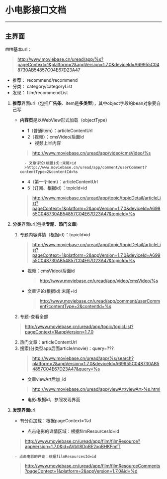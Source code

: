 # 小电影接口文档
---
## 主界面
###基本url：

>http://www.moviebase.cn/uread/app/%s?pageContext=1&platform=2&appVersion=1.7.0&deviceId=A69955C048730AB54857C04E67D23A47

- 推荐： recommend/recommend
- 分类： category/categoryList
- 发现： film/recommendList
	
1. **推荐**界面url（包括**广告条**、item是**多类型**），其中object字段的bean对象要自己写
	- **内容页**是以WebView形式加载（objectType）
		- 1（普通item）：articleContentUrl
		- 2（视频）：cmsVideo/后面id	
			- 视频上半内容
		> http://www.moviebase.cn/uread/app/video/cmsVideo/%s

			- 文章评论(根据id):末尾+id
			>http://www.moviebase.cn/uread/app/comment/userComment?contentType=2&contentId=%s

		- 4（第一个item）：articleContentUrl
		- 5（订阅、根据id）：topicId=id
		 > http://www.moviebase.cn/uread/app/topic/topicDetail/articleList?pageContext=1&platform=2&appVersion=1.7.0&deviceId=A69955C048730AB54857C04E67D23A47&topicId=%s

2. **分类**界面url(包括**专题**、**热门文章**)
	1.  专题内容详情（根据id）：topicId=id
		>http://www.moviebase.cn/uread/app/topic/topicDetail/articleList?pageContext=1&platform=2&appVersion=1.7.0&deviceId=A69955C048730AB54857C04E67D23A47&topicId=%s

		- 视频：cmsVideo/后面id	
			> http://www.moviebase.cn/uread/app/video/cmsVideo/%s

		- 文章评论(根据id):末尾+id
			>http://www.moviebase.cn/uread/app/comment/userComment?contentType=2&contentId=%s
	
	2. 专题-查看全部
	>http://www.moviebase.cn/uread/app/topic/topicList?pageContext=1&appVersion=1.7.0
	
	2. 热门文章：articleContentUrl
	3. 搜索(分类型app后面article/movie)：query=???
		>http://www.moviebase.cn/uread/app/%s/search?platform=2&appVersion=1.7.0&deviceId=A69955C048730AB54857C04E67D23A47&query=%s
		- 文章viewArt后加_id
		>http://www.moviebase.cn/uread/app/viewArt/viewArt-%s.html
		- 电影:根据id，参照发现界面

3. **发现界面**url
	- 有分页加载：根据pageContext=%d

		- 点击电影的详情区域：根据filmResourcesId=id
	>http://www.moviebase.cn/uread/app/film/filmResource?appVersion=1.7.0&id=AVblI8DpBE2xqBHKFmfT
	
		- 点击电影的评论：根据filmResourcesId=id
	>http://www.moviebase.cn/uread/app/film/filmResourceComments?pageContext=1&platform=2&appVersion=1.7.0&id=%d



